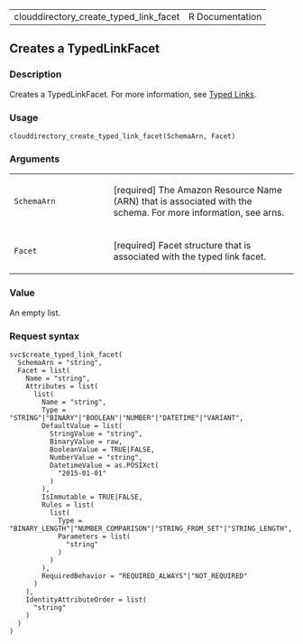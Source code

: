 <table style="width: 100%;">
<tbody>
<tr class="odd">
<td>clouddirectory_create_typed_link_facet</td>
<td style="text-align: right;">R Documentation</td>
</tr>
</tbody>
</table>

## Creates a TypedLinkFacet

### Description

Creates a TypedLinkFacet. For more information, see [Typed
Links](https://docs.aws.amazon.com/clouddirectory/latest/developerguide/directory_objects_links.html#directory_objects_links_typedlink).

### Usage

    clouddirectory_create_typed_link_facet(SchemaArn, Facet)

### Arguments

<table>
<colgroup>
<col style="width: 35%" />
<col style="width: 65%" />
</colgroup>
<tbody>
<tr class="odd">
<td><code
id="clouddirectory_create_typed_link_facet_:_SchemaArn">SchemaArn</code></td>
<td><p>[required] The Amazon Resource Name (ARN) that is associated with
the schema. For more information, see arns.</p></td>
</tr>
<tr class="even">
<td><code
id="clouddirectory_create_typed_link_facet_:_Facet">Facet</code></td>
<td><p>[required] Facet structure that is associated with the typed link
facet.</p></td>
</tr>
</tbody>
</table>

### Value

An empty list.

### Request syntax

    svc$create_typed_link_facet(
      SchemaArn = "string",
      Facet = list(
        Name = "string",
        Attributes = list(
          list(
            Name = "string",
            Type = "STRING"|"BINARY"|"BOOLEAN"|"NUMBER"|"DATETIME"|"VARIANT",
            DefaultValue = list(
              StringValue = "string",
              BinaryValue = raw,
              BooleanValue = TRUE|FALSE,
              NumberValue = "string",
              DatetimeValue = as.POSIXct(
                "2015-01-01"
              )
            ),
            IsImmutable = TRUE|FALSE,
            Rules = list(
              list(
                Type = "BINARY_LENGTH"|"NUMBER_COMPARISON"|"STRING_FROM_SET"|"STRING_LENGTH",
                Parameters = list(
                  "string"
                )
              )
            ),
            RequiredBehavior = "REQUIRED_ALWAYS"|"NOT_REQUIRED"
          )
        ),
        IdentityAttributeOrder = list(
          "string"
        )
      )
    )
